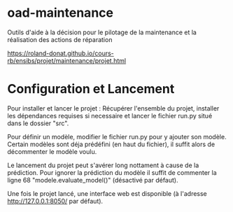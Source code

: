 # oad-maintenance
Outils d'aide à la décision pour le pilotage de la maintenance et la réalisation des actions de réparation

https://roland-donat.github.io/cours-rb/ensibs/projet/maintenance/projet.html

# Configuration et Lancement
Pour installer et lancer le projet : Récupérer l'ensemble du projet, installer les dépendances requises si necessaire et lancer le fichier run.py situé dans le dossier "src".

Pour définir un modèle, modifier le fichier run.py pour y ajouter son modèle. Certain modèles sont déja prédéfini (en haut du fichier), il suffit alors de décommenter le modèle voulu.


Le lancement du projet peut s'avérer long nottament à cause de la prédiction. Pour ignorer la prédiction du modèle il suffit de commenter la ligne 68 "modele.evaluate_model()" (désactivé par défaut).

Une fois le projet lancé, une interface web est disponible (à l'adresse http://127.0.0.1:8050/ par défaut).
    

